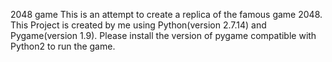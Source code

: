 2048 game
This is an attempt to create a replica of the famous game 2048. This Project is created by me using Python(version 2.7.14) and Pygame(version 1.9). 
Please install the version of pygame compatible with Python2 to run the game.


